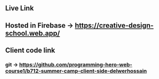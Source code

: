 ﻿## Live Link

## Hosted in Firebase ->  https://creative-design-school.web.app/


## Client code link

### git  -> https://github.com/programming-hero-web-course1/b712-summer-camp-client-side-delwerhossain

